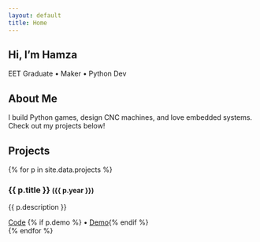 ```yaml
---
layout: default
title: Home
---
```


<section class="hero">
  <!-- ![Headshot](/assets/img/headshot.jpg){: .avatar } -->
  <h1>Hi, I’m Hamza</h1>
  <p>EET Graduate • Maker • Python Dev</p>
</section>

<section class="about">
  <h2>About Me</h2>
  <p>
    I build Python games, design CNC machines, and love embedded systems.<br>
    Check out my projects below!
  </p>
  <!-- <a href="/contact" class="link">Contact me</a> -->
</section>

<section class="projects">
  <h2>Projects</h2>
  {% for p in site.data.projects %}
  <div class="project-card">
    <h3>{{ p.title }} <small>({{ p.year }})</small></h3>
    <p>{{ p.description }}</p>
    <a href="{{ p.repo }}" target="_blank">Code</a>
    {% if p.demo %} • <a href="{{ p.demo }}" target="_blank">Demo</a>{% endif %}
  </div>
  {% endfor %}
</section>